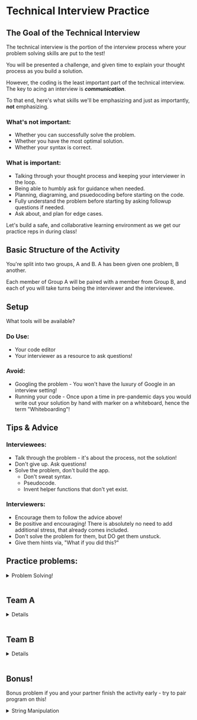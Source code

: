 # Technical Interview Practice

## The Goal of the Technical Interview
The technical interview is the portion of the interview process where your problem solving skills are put to the test!

You will be presented a challenge, and given time to explain your thought process as you build a solution.

However, the coding is the least important part of the technical interview. The key to acing an interview is ***communication***. 

To that end, here's what skills we'll be emphasizing and just as importantly, **not** emphasizing.

### What's not important:
* Whether you can successfully solve the problem.
* Whether you have the most optimal solution.
* Whether your syntax is correct.

### What is important:
* Talking through your thought process and keeping your interviewer in the loop.
* Being able to humbly ask for guidance when needed.
* Planning, diagraming, and psuedocoding before starting on the code.
* Fully understand the problem before starting by asking followup questions if needed.
* Ask about, and plan for edge cases.


Let's build a safe, and collaborative learning environment as we get our practice reps in during class!


## Basic Structure of the Activity
You're split into two groups, A and B.
A has been given one problem, B another.

Each member of Group A will be paired with a member from Group B, and each of you will take turns being the interviewer and the interviewee.


## Setup
What tools will be available?

### Do Use: 
- Your code editor
- Your interviewer as a resource to ask questions!

### Avoid:
- Googling the problem - You won't have the luxury of Google in an interview setting!
- Running your code - Once upon a time in pre-pandemic days you would write out your solution by hand with marker on a whiteboard, hence the term "Whiteboarding"! 



## Tips & Advice

### Interviewees:
- Talk through the problem - it's about the process, not the solution!
- Don't give up. Ask questions! 
- Solve the problem, don't build the app.
  - Don't sweat syntax.
  - Pseudocode.
  - Invent helper functions that don't yet exist.


### Interviewers:
- Encourage them to follow the advice above!
- Be positive and encouraging! There is absolutely no need to add additional stress, that already comes included.
- Don't solve the problem for them, but DO get them unstuck.
- Give them hints via, "What if you did this?"

## Practice problems:
<details>
    <summary>Problem Solving!</summary>
    - <a href="https://www.codewars.com/kata/50654ddff44f800200000004/train/javascript">Multiply</a>
    <br/>
    - <a href="https://www.codewars.com/kata/53da3dbb4a5168369a0000fe/train/javascript">Even or Odd</a>
</details>

<br />

## Team A
<details>
    <h2>Sum of positive</h2>
    <p>Given an array of numbers, write a function that returns the sum of all the positive numbers in the array</p>
    <p>Example: Given the input: <code>[1, -4, 7, 12]</code>, The function should return: <code>20</code>.</p>
</details>

<br />

## Team B
<details>
    <h2>FizzBuzz</h2>
    <p>Write a function that counts from 1 to 100.</p>
    <p>However, every number that's divisible by 3 should instead be printed out as "Fizz"</p>
    <p>Every number that's divisible by 5 should be printed out as "Buzz"</p>
    <p>Every number that's divisible by 3 AND 5 should be printed out as "FizzBuzz"</p>
    <p>Example: <code>1, 2, Fizz, 4, Buzz, Fizz, 7, 8...</code></p>
</details>

<br />

## Bonus!
Bonus problem if you and your partner finish the activity early - try to pair program on this!
<details>
    <summary>String Manipulation</summary>
    - <a href="https://www.codewars.com/kata/554b4ac871d6813a03000035">Highest and Lowest</a>
</details>

